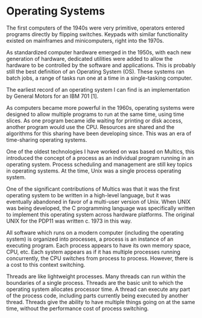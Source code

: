 # Operating Systems

The first computers of the 1940s were very primitive, operators entered programs directly by flipping switches. Keypads with similar functionality existed on mainframes and minicomputers, right into the 1970s.

As standardized computer hardware emerged in the 1950s, with each new generation of hardware, dedicated utilities were added to allow the hardware to be controlled by the software and applications. This is probably still the best definition of an Operating System (OS). These systems ran batch jobs, a range of tasks run one at a time in a single-tasking computer.

The earliest record of an operating system I can find is an implementation by General Motors for an IBM 701 \[1].

As computers became more powerful in the 1960s, operating systems were designed to allow multiple programs to run at the same time, using time slices. As one program became idle waiting for printing or disk access, another program would use the CPU. Resources are shared and the algorithms for this sharing have been developing since. This was an era of time-sharing operating systems.

One of the oldest technologies I have worked on was based on Multics, this introduced the concept of a process as an individual program running in an operating system. Process scheduling and management are still key topics in operating systems. At the time, Unix was a single process operating system.

One of the significant contributions of Multics was that it was the first operating system to be written in a high-level language, but it was eventually abandoned in favor of a multi-user version of Unix. When UNIX was being developed, the C programming language was specifically written to implement this operating system across hardware platforms. The original UNIX for the PDP11 was written c. 1973 in this way.

All software which runs on a modern computer (including the operating system) is organized into processes, a process is an instance of an executing program. Each process appears to have its own memory space, CPU, etc. Each system appears as if it has multiple processes running concurrently, the CPU switches from process to process. However, there is a cost to this context switching.

Threads are like lightweight processes. Many threads can run within the boundaries of a single process. Threads are the basic unit to which the operating system allocates processor time. A thread can execute any part of the process code, including parts currently being executed by another thread. Threads give the ability to have multiple things going on at the same time, without the performance cost of process switching.
